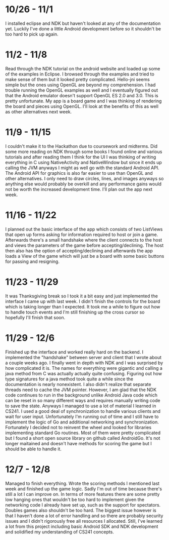 10/26 - 11/1
===
I installed eclipse and NDK but haven't looked at any of the documentation yet. Luckily I've done a little Android development before so it shouldn't be too hard to pick up again.

11/2 - 11/8
===
Read through the NDK tutorial on the android website and loaded up some of the examples in Eclipse. I browsed through the examples and tried to make sense of them but it looked pretty complicated. Hello-jni seems simple but the ones using OpenGL are beyond my comprehension. I had trouble running the OpenGL examples as well and I eventually figured out that the Android emulator doesn't support OpenGL ES 2.0 and 3.0. This is pretty unfortunate. My app is a board game and I was thinking of rendering the board and pieces using OpenGL. I'll look at the benefits of this as well as other alternatives next week.

11/9 - 11/15
===
I couldn't make it to the Hackathon due to coursework and midterms. Did some more reading on NDK through some books I found online and various tutorials and after reading them I think for the UI I was thinking of writing everything in C using NativeActivity and NativeWindow but since it ends up calling the JVM anyways I might as well go with the standard Android API. The Android API for graphics is also far easier to use than OpenGL and other alternatives. I only need to draw circles, lines, and images anyways so anything else would probably be overkill and any performance gains would not be worth the increased development time. I'll plan out the app next week.

11/16 - 11/22
===
I planned out the basic interface of the app which consists of two ListViews that open up forms asking for information required to host or join a game. Afterwards there's a small handshake where the client connects to the host and views the parameters of the game before accepting/declining. The host then also has the option of accepting/declining and afterwards the app loads a View of the game which will just be a board with some basic buttons for passing and resigning.

11/23 - 11/29
===
It was Thanksgiving break so I took it a bit easy and just implemented the interface I came up with last week. I didn't finish the controls for the board which is taking longer than I expected. It took me a while to figure out how to handle touch events and I'm still finishing up the cross cursor so hopefully I'll finish that soon.

11/29 - 12/6
===
Finished up the interface and worked really hard on the backend. I implemented the "handshake" between server and client that I wrote about a couple weeks ago. I finally went in depth with NDK and I was surprised by how complicated it is. The names for everything were gigantic and calling a java method from C was actually actually quite confusing. Figuring out how type signatures for a java method took quite a while since the documentation is nearly nonexistent. I also didn't realize that separate threads need to cache the JVM pointer. However, I am glad that the NDK code continues to run in the background unlike Android Java code which can be reset in so many different ways and requires manually writing code to save the state. Anyways I managed to use a lot of material I learned in CS241. I used a good deal of synchronization to handle various clients and wait for user input. Unfortunately I'm running out of time and I still have to implement the logic of Go and additional networking and synchronization. Fortunately I decided not to reinvent the wheel and looked for libraries implementing standard Go routines. Most of them were pretty complicated but I found a short open source library on github called AndroidGo. It's not longer maitained and doesn't have methods for scoring the game but I should be able to handle it.

12/7 - 12/8
===
Managed to finish everything. Wrote the scoring methods I mentioned last week and finished up the game logic. Sadly I'm out of time because there's still a lot I can improve on. In terms of more features there are some pretty low hanging ones that wouldn't be too hard to implement given the networking code I already have set up, such as the support for spectators. Doubles games also shouldn't be too hard. The biggest issue however is that I haven't done a lot of error handling and so there are probably security issues and I didn't rigorously free all resources I allocated. Still, I've learned a lot from this project including basic Android SDK and NDK development and solidified my understanding of CS241 concepts. 
